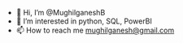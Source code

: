 - 👋 Hi, I’m @MughilganeshB
- 👀 I’m interested in python, SQL, PowerBI
- 📫 How to reach me mughilganesh@gmail.com

<!---
MughilganeshB/MughilganeshB is a ✨ special ✨ repository because its `README.md` (this file) appears on your GitHub profile.
You can click the Preview link to take a look at your changes.
--->

